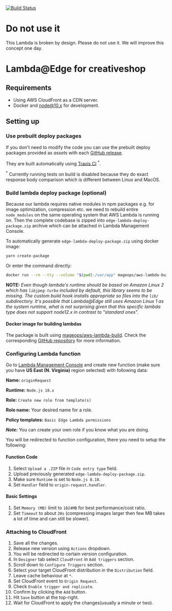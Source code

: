 [![Build Status](https://travis-ci.com/mageops/aws-lambda-cloudfront-edge.svg?branch=master)](https://travis-ci.com/mageops/aws-lambda-cloudfront-edge)

# Do not use it

This Lambda is broken by design. Please do not use it. We will improve this concept one day.

# Lambda@Edge for creativeshop

## Requirements

-   Using AWS CloudFront as a CDN server.
-   Docker and node@10.x for development.


## Setting up

### Use prebuilt deploy packages

If you don't need to modify the code you can use the prebuilt deploy packages
provided as _assets_ with each [GitHub release](https://github.com/mageops/aws-lambda-cloudfront-edge/releases).

They are built automatically using [Travis CI](https://travis-ci.com/mageops/aws-lambda-cloudfront-edge) <sup>*</sup>.

<sup>*</sup> Currently running tests on build is disabled because they do exact response body comparison
which is different between Linux and MacOS.

### Build lambda deploy package (optional)

Because our lambda requires native modules in npm packages e.g. for image optimization, compression etc. we need to rebuild entire `node_modules` on the same operating system that AWS Lambda is running on. Then the complete codebase is zipped into `edge-lambda-deploy-package.zip` archive which can be attached in Lambda Management Console.

To automatically generate `edge-lambda-deploy-package.zip` using docker image:

```bash
yarn create-package
```

Or enter the command directly:

```bash
docker run --rm --tty --volume "$(pwd):/var/app" mageops/aws-lambda-build:nodejs10.x nodejs-yarn edge-lambda-deploy-package
```

**NOTE:** _Even though lambda's runtime should be based on Amazon Linux 2 which has `libjpeg-turbo`
included by default, this library seems to be missing. The custom build hook installs appropriate
so files into the `lib/` subdirectory. It's possible that Lambda@Edge still uses
Amazon Linux 1 as the system runtime, what is not surprising given that this specific lambda
type does not support node12.x in contrast to "standard ones"._

#### Docker image for building lambdas

The package is built using [mageops/aws-lambda-build](https://hub.docker.com/r/mageops/aws-lambda-build).
Check the corresponding [GitHub repository](https://github.com/mageops/aws-lambda-build) for more information.

### Configuring Lambda function

Go to [Lambda Management Console](https://console.aws.amazon.com/lambda/home?region=us-east-1#/functions) and create new function (make sure you have **US East (N. Virginia)** region selected) with following data:

**Name:** `originRequest`

**Runtime:** `Node.js 10.x`

**Role:** `Create new role from template(s)`

**Role name:** Your desired name for a role.

**Policy templates:** `Basic Edge Lambda permissions`

_**Note:**_ You can create your own role if you know what you are doing.

You will be redirected to function configuration, there you need to setup the following:

#### Function Code

1.  Select `Upload a .ZIP` file in `Code entry type` field.
2.  Upload previously generated `edge-lambda-deploy-package.zip`.
3.  Make sure `Runtime` is set to `Node.js 8.10`.
4.  Set `Handler` field to `origin-request.handler`.

#### Basic Settings

1.  Set `Memory (MB)` limit to `1024MB` for best performance/cost ratio.
2.  Set `Timeout` to about `20s` (compressing images larger then few MB takes a lot of time and can still be slower).

### Attaching to CloudFront

1.  Save all the changes.
2.  Release new version using `Actions` dropdown.
3.  You will be redirected to certain version configuration.
4.  In `Designer` tab select `CloudFront` in `Add triggers` section.
5.  Scroll down to `Configure Triggers` section.
6.  Select your target CloudFront distribution in the `Distribution` field.
7.  Leave cache behaviour at `*`.
8.  Set CloudFront event to `Origin Request`.
9.  Check `Enable trigger and replicate`.
10. Confirm by clicking the `Add` button.
11. Hit `Save` button at the top-right.
12. Wait for CloudFront to apply the changes(usually a minute or two).


